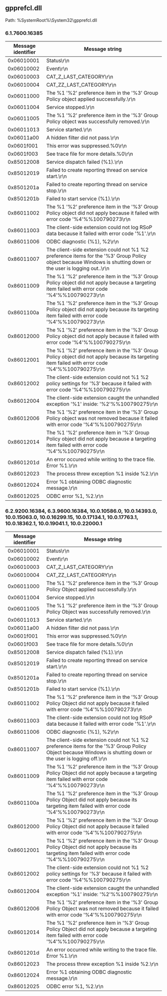 ## gpprefcl.dll

Path: %SystemRoot%\System32\gpprefcl.dll

### 6.1.7600.16385

Message identifier | Message string
--- | ---
0x06010001 | Status\r\n
0x06010002 | Event\r\n
0x06010003 | CAT_Z_LAST_CATEGORY\r\n
0x06010004 | CAT_ZZ_LAST_CATEGORY\r\n
0x06011000 | The %1 '%2' preference item in the '%3' Group Policy object applied successfully.\r\n
0x06011004 | Service stopped.\r\n
0x06011005 | The %1 '%2' preference item in the '%3' Group Policy object was successfully removed.\r\n
0x06011013 | Service started.\r\n
0x06011a00 | A hidden filter did not pass.\r\n
0x0601f001 |  This error was suppressed.%0\r\n
0x0601f003 |  See trace file for more details.%0\r\n
0x85012008 | Service dispatch failed (%1).\r\n
0x85012019 | Failed to create reporting thread on service start.\r\n
0x8501201a | Failed to create reporting thread on service stop.\r\n
0x8501201b | Failed to start service (%1).\r\n
0x86011002 | The %1 '%2' preference item in the '%3' Group Policy object did not apply because it failed with error code '%4'%%100790273\r\n
0x86011003 | The client-side extension could not log RSoP data because it failed with error code '%1'.\r\n
0x86011006 | ODBC diagnostic (%1), %2\r\n
0x86011007 | The client-side extension could not %1 %2 preference items for the '%3' Group Policy object because Windows is shutting down or the user is logging out..\r\n
0x86011009 | The %1 '%2' preference item in the '%3' Group Policy object did not apply because a targeting item failed with error code '%4'%%100790273\r\n
0x8601100a | The %1 '%2' preference item in the '%3' Group Policy object did not apply because its targeting item failed with error code '%4'%%100790273\r\n
0x86012000 | The %1 '%2' preference item in the '%3' Group Policy object did not apply because it failed with error code '%4'%%100790275\r\n
0x86012001 | The %1 '%2' preference item in the '%3' Group Policy object did not apply because its targeting item failed with error code '%4'%%100790275\r\n
0x86012002 | The client-side extension could not %1 %2 policy settings for '%3' because it failed with error code '%4'%%100790275\r\n
0x86012004 | The client-side extension caught the unhandled exception '%1' inside: '%2'%%100790275\r\n
0x86012006 | The %1 '%2' preference item in the '%3' Group Policy object was not removed because it failed with error code '%4'%%100790275\r\n
0x86012014 | The %1 '%2' preference item in '%3' Group Policy object did not apply because a targeting item failed with error code '%4'%%100790275\r\n
0x8601201d | An error occured while writing to the trace file.  Error %1.\r\n
0x86012023 | The process threw exception %1 inside %2.\r\n
0x86012024 | Error %1 obtaining ODBC diagnostic message.\r\n
0x86012025 | ODBC error %1, %2.\r\n

### 6.2.9200.16384, 6.3.9600.16384, 10.0.10586.0, 10.0.14393.0, 10.0.15063.0, 10.0.16299.15, 10.0.17134.1, 10.0.17763.1, 10.0.18362.1, 10.0.19041.1, 10.0.22000.1

Message identifier | Message string
--- | ---
0x06010001 | Status\r\n
0x06010002 | Event\r\n
0x06010003 | CAT_Z_LAST_CATEGORY\r\n
0x06010004 | CAT_ZZ_LAST_CATEGORY\r\n
0x06011000 | The %1 '%2' preference item in the '%3' Group Policy Object applied successfully.\r\n
0x06011004 | Service stopped.\r\n
0x06011005 | The %1 '%2' preference item in the '%3' Group Policy Object was successfully removed.\r\n
0x06011013 | Service started.\r\n
0x06011a00 | A hidden filter did not pass.\r\n
0x0601f001 |  This error was suppressed.%0\r\n
0x0601f003 |  See trace file for more details.%0\r\n
0x85012008 | Service dispatch failed (%1).\r\n
0x85012019 | Failed to create reporting thread on service start.\r\n
0x8501201a | Failed to create reporting thread on service stop.\r\n
0x8501201b | Failed to start service (%1).\r\n
0x86011002 | The %1 '%2' preference item in the '%3' Group Policy Object did not apply because it failed with error code '%4'%%100790273\r\n
0x86011003 | The client-side extension could not log RSoP data because it failed with error code '%1'.\r\n
0x86011006 | ODBC diagnostic (%1), %2\r\n
0x86011007 | The client-side extension could not %1 %2 preference items for the '%3' Group Policy Object because Windows is shutting down or the user is logging off.\r\n
0x86011009 | The %1 '%2' preference item in the '%3' Group Policy Object did not apply because a targeting item failed with error code '%4'%%100790273\r\n
0x8601100a | The %1 '%2' preference item in the '%3' Group Policy Object did not apply because its targeting item failed with error code '%4'%%100790273\r\n
0x86012000 | The %1 '%2' preference item in the '%3' Group Policy Object did not apply because it failed with error code '%4'%%100790275\r\n
0x86012001 | The %1 '%2' preference item in the '%3' Group Policy Object did not apply because its targeting item failed with error code '%4'%%100790275\r\n
0x86012002 | The client-side extension could not %1 %2 policy settings for '%3' because it failed with error code '%4'%%100790275\r\n
0x86012004 | The client-side extension caught the unhandled exception '%1' inside: '%2'%%100790275\r\n
0x86012006 | The %1 '%2' preference item in the '%3' Group Policy Object was not removed because it failed with error code '%4'%%100790275\r\n
0x86012014 | The %1 '%2' preference item in '%3' Group Policy Object did not apply because a targeting item failed with error code '%4'%%100790275\r\n
0x8601201d | An error occurred while writing to the trace file.  Error %1.\r\n
0x86012023 | The process threw exception %1 inside %2.\r\n
0x86012024 | Error %1 obtaining ODBC diagnostic message.\r\n
0x86012025 | ODBC error %1, %2.\r\n
